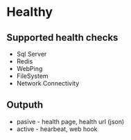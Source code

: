 # Healthy


## Supported health checks

- Sql Server
- Redis
- WebPing
- FileSystem
- Network Connectivity

## Outputh
- pasive - health page, health url (json)
- active - hearbeat, web hook